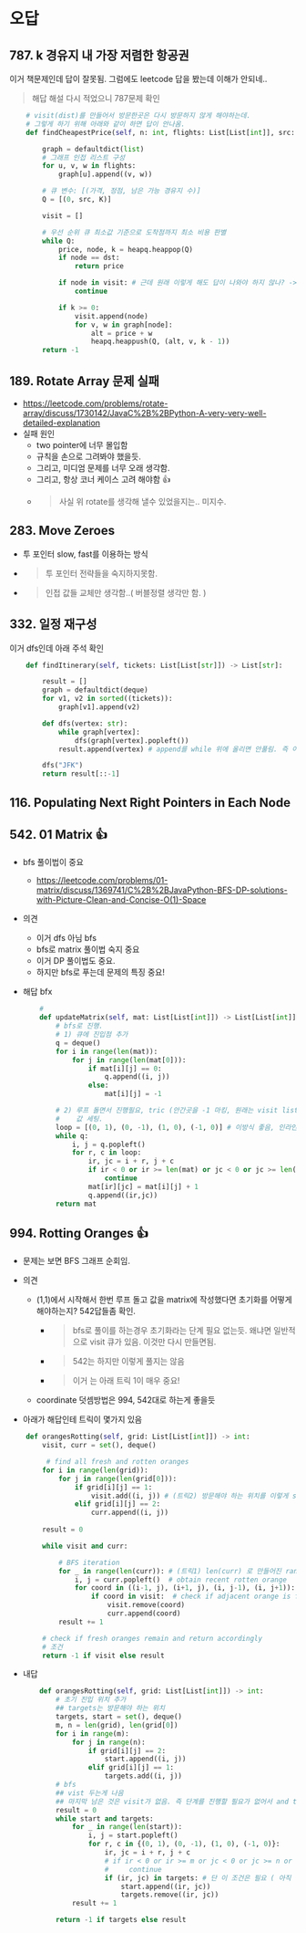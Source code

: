 # 오답

## 787. k 경유지 내 가장 저렴한 항공권

이거 책문제인데 답이 잘못됨. 그럼에도 leetcode 답을 봤는데 이해가 안되네..
> 해답 해설 다시 적었으니 787문제 확인

```python
    # visit(dist)를 만들어서 방문한곳은 다시 방문하지 않게 해야하는데.
    # 그렇게 하기 위해 아래와 같이 하면 답이 안나옴.
    def findCheapestPrice(self, n: int, flights: List[List[int]], src: int, dst: int, K: int) -> int:

        graph = defaultdict(list)
        # 그래프 인접 리스트 구성
        for u, v, w in flights:
            graph[u].append((v, w))

        # 큐 변수: [(가격, 정점, 남은 가능 경유지 수)]
        Q = [(0, src, K)]

        visit = []

        # 우선 순위 큐 최소값 기준으로 도착점까지 최소 비용 판별
        while Q:
            price, node, k = heapq.heappop(Q)
            if node == dst:
                return price

            if node in visit: # 근데 원래 이렇게 해도 답이 나와야 하지 않나? -> k의 조건 때문에 여기서는 이렇게 하면안됨
                continue

            if k >= 0:
                visit.append(node)
                for v, w in graph[node]:
                    alt = price + w
                    heapq.heappush(Q, (alt, v, k - 1))
        return -1

```

## 189. Rotate Array 문제 실패

- <https://leetcode.com/problems/rotate-array/discuss/1730142/JavaC%2B%2BPython-A-very-very-well-detailed-explanation>
- 실패 원인
  - two pointer에 너무 몰입함
  - 규칙을 손으로 그려봐야 했을듯.
  - 그리고, 미디엄 문제를 너무 오래 생각함.
  - 그리고, 항상 코너 케이스 고려 해야함 👍
  - > 사실 위 rotate를 생각해 낼수 있었을지는.. 미지수.

## 283. Move Zeroes

- 투 포인터 slow, fast를 이용하는 방식
- > 투 포인터 전략들을 숙지하지못함.
- > 인접 값들 교체만 생각함..( 버블정렬 생각만 함. )

## 332. 일정 재구성

  이거 dfs인데 아래 주석 확인

  ```python
      def findItinerary(self, tickets: List[List[str]]) -> List[str]:

          result = []
          graph = defaultdict(deque)
          for v1, v2 in sorted((tickets)):
              graph[v1].append(v2)

          def dfs(vertex: str):
              while graph[vertex]:
                  dfs(graph[vertex].popleft())
              result.append(vertex) # append를 while 위에 올리면 안풀림. 즉 이문에는 노드를 쫙펼친후 백트래킹 해가는것!

          dfs("JFK")
          return result[::-1]

  ```

## 116. Populating Next Right Pointers in Each Node

## 542. 01 Matrix 👍

- bfs 풀이법이 중요
  - <https://leetcode.com/problems/01-matrix/discuss/1369741/C%2B%2BJavaPython-BFS-DP-solutions-with-Picture-Clean-and-Concise-O(1)-Space>

- 의견
  - 이거 dfs 아님 bfs
  - bfs로 matrix 풀이법 숙지 중요
  - 이거 DP 풀이법도 중요.
  - 하지만 bfs로 푸는데 문제의 특징 중요!

- 해답 bfx

    ```python
        #
        def updateMatrix(self, mat: List[List[int]]) -> List[List[int]]:
            # bfs로 진행.
            # 1) 큐에 진입점 추가
            q = deque()
            for i in range(len(mat)):
                for j in range(len(mat[0])):
                    if mat[i][j] == 0:
                        q.append((i, j))
                    else:
                        mat[i][j] = -1

            # 2) 루프 돌면서 진행필요, tric (안간곳을 -1 마킹, 원래는 visit list,dic 활용..)
            #    값 세팅.
            loop = [(0, 1), (0, -1), (1, 0), (-1, 0)] # 이방식 좋음, 인라인 가능
            while q:
                i, j = q.popleft()
                for r, c in loop:
                    ir, jc = i + r, j + c
                    if ir < 0 or ir >= len(mat) or jc < 0 or jc >= len(mat[0]) or mat[ir][jc] != -1:
                        continue
                    mat[ir][jc] = mat[i][j] + 1
                    q.append((ir,jc))
            return mat
    ```

## 994. Rotting Oranges 👍

- 문제는 보면 BFS 그래프 순회임. 

- 의견
  - (1,1)에서 시작해서 한번 루프 돌고 값을 matrix에 작성했다면 초기화를 어떻게 해야하는지? 542답들좀 확인.
    - > bfs로 풀이를 하는경우 초기화라는 단계 필요 없는듯. 왜냐면 일반적으로 visit 큐가 있음. 이것만 다시 만들면됨.
    - > 542는 하지만 이렇게 풀지는 않음
    - > 이거 는 아래 트릭 1이 매우 중요!
  - coordinate 덧셈방법은 994, 542대로 하는게 좋을듯

- 아래가 해답인테 트릭이 몇가지 있음

```python
    def orangesRotting(self, grid: List[List[int]]) -> int:
        visit, curr = set(), deque()

         # find all fresh and rotten oranges
        for i in range(len(grid)):
            for j in range(len(grid[0])):
                if grid[i][j] == 1:
                    visit.add((i, j)) # (트릭2) 방문해야 하는 위치를 이렇게 set에 넣어둠. 
                elif grid[i][j] == 2:
                    curr.append((i, j))
        
        result = 0

        while visit and curr:

            # BFS iteration
            for _ in range(len(curr)): # (트릭1) len(curr) 로 만들어진 range는 고정된 값임. curr 변경된다고 변하지 않음. 👍
                i, j = curr.popleft()  # obtain recent rotten orange
                for coord in ((i-1, j), (i+1, j), (i, j-1), (i, j+1)): # (트릭3) 다음 진입 좌표를 이렇게 만듬
                    if coord in visit:  # check if adjacent orange is fresh
                        visit.remove(coord)
                        curr.append(coord)
            result += 1

        # check if fresh oranges remain and return accordingly
        # 조건
        return -1 if visit else result

```

- 내답

    ```python
        def orangesRotting(self, grid: List[List[int]]) -> int:
            # 초기 진입 위치 추가
            ## targets는 방문해야 하는 위치
            targets, start = set(), deque()
            m, n = len(grid), len(grid[0])
            for i in range(m):
                for j in range(n):
                    if grid[i][j] == 2:
                        start.append((i, j))
                    elif grid[i][j] == 1:
                        targets.add((i, j))
            # bfs
            ## vist 두는게 나음
            ## 마지막 남은 것은 visit가 없음. 즉 단계를 진행할 필요가 없어서 and targets 필요
            result = 0
            while start and targets:
                for _ in range(len(start)):
                    i, j = start.popleft()
                    for r, c in {(0, 1), (0, -1), (1, 0), (-1, 0)}:
                        ir, jc = i + r, j + c
                        # if ir < 0 or ir >= m or jc < 0 or jc >= n or (ir, jc) not in targets: 이런 조건은 BFS에서는 필요가 없음 👍
                        #     continue
                        if (ir, jc) in targets: # 단 이 조건은 필요 ( 아직 방문 안한곳인지 check)
                            start.append((ir, jc))
                            targets.remove((ir, jc))
                result += 1

            return -1 if targets else result

    ```
 